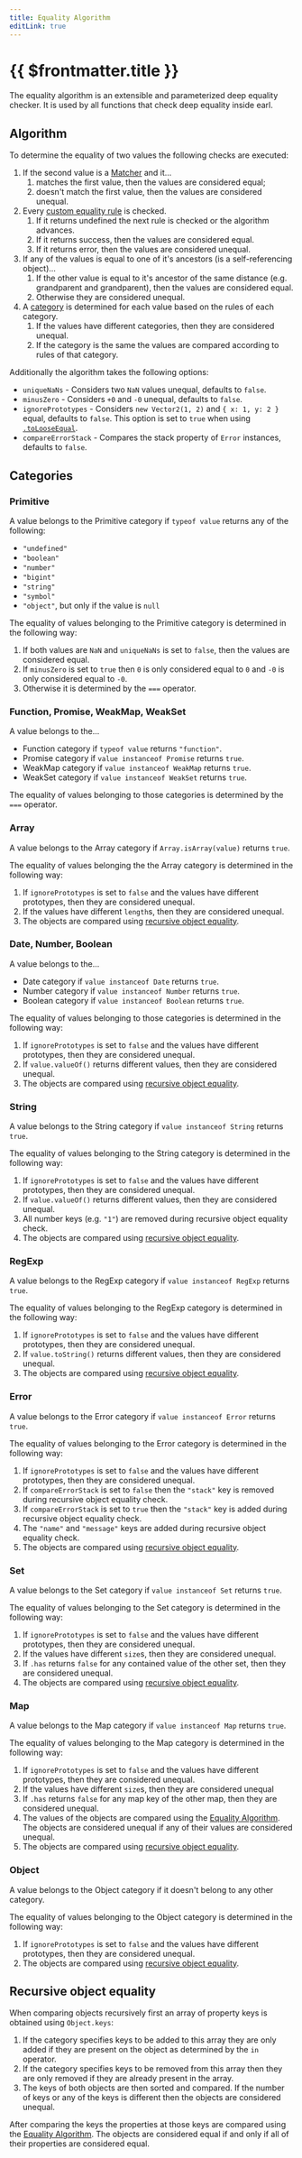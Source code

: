```yaml
---
title: Equality Algorithm
editLink: true
---
```


# {{ $frontmatter.title }}

The equality algorithm is an extensible and parameterized deep equality checker.
It is used by all functions that check deep equality inside earl.

## Algorithm

To determine the equality of two values the following checks are executed:

1. If the second value is a [Matcher](/guides/using-matchers.md) and it...
   1. matches the first value, then the values are considered equal;
   1. doesn't match the first value, then the values are considered unequal.
1. Every [custom equality rule](/advanced/plugin-development.md) is checked.
   1. If it returns undefined the next rule is checked or the algorithm
      advances.
   1. If it returns success, then the values are considered equal.
   1. If it returns error, then the values are considered unequal.
1. If any of the values is equal to one of it's ancestors (is a self-referencing
   object)...
   1. If the other value is equal to it's ancestor of the same distance (e.g.
      grandparent and grandparent), then the values are considered equal.
   2. Otherwise they are considered unequal.
1. A [category](#categories) is determined for each value based on the rules of
   each category.
   1. If the values have different categories, then they are considered unequal.
   1. If the category is the same the values are compared according to rules of
      that category.

Additionally the algorithm takes the following options:

- `uniqueNaNs` - Considers two `NaN` values unequal, defaults to `false`.
- `minusZero` - Considers `+0` and `-0` unequal, defaults to `false`.
- `ignorePrototypes` - Considers `new Vector2(1, 2)` and `{ x: 1, y: 2 }` equal,
  defaults to `false`. This option is set to `true` when using
  [`.toLooseEqual`](/api/api-reference.md#toLooseEqual-value-any).
- `compareErrorStack` - Compares the stack property of `Error` instances,
  defaults to `false`.

## Categories

### Primitive

A value belongs to the Primitive category if `typeof value` returns any of the
following:

- `"undefined"`
- `"boolean"`
- `"number"`
- `"bigint"`
- `"string"`
- `"symbol"`
- `"object"`, but only if the value is `null`

The equality of values belonging to the Primitive category is determined in the
following way:

1. If both values are `NaN` and `uniqueNaNs` is set to `false`, then the values
   are considered equal.
1. If `minusZero` is set to `true` then `0` is only considered equal to `0` and
   `-0` is only considered equal to `-0`.
1. Otherwise it is determined by the `===` operator.

### Function, Promise, WeakMap, WeakSet

A value belongs to the...

- Function category if `typeof value` returns `"function"`.
- Promise category if `value instanceof Promise` returns `true`.
- WeakMap category if `value instanceof WeakMap` returns `true`.
- WeakSet category if `value instanceof WeakSet` returns `true`.

The equality of values belonging to those categories is determined by the `===`
operator.

### Array

A value belongs to the Array category if `Array.isArray(value)` returns `true`.

The equality of values belonging the the Array category is determined in the
following way:

1. If `ignorePrototypes` is set to `false` and the values have different
   prototypes, then they are considered unequal.
1. If the values have different `length`s, then they are considered unequal.
1. The objects are compared using
   [recursive object equality](#recursive-object-equality).

### Date, Number, Boolean

A value belongs to the...

- Date category if `value instanceof Date` returns `true`.
- Number category if `value instanceof Number` returns `true`.
- Boolean category if `value instanceof Boolean` returns `true`.

The equality of values belonging to those categories is determined in the
following way:

1. If `ignorePrototypes` is set to `false` and the values have different
   prototypes, then they are considered unequal.
1. If `value.valueOf()` returns different values, then they are considered
   unequal.
1. The objects are compared using
   [recursive object equality](#recursive-object-equality).

### String

A value belongs to the String category if `value instanceof String` returns
`true`.

The equality of values belonging to the String category is determined in the
following way:

1. If `ignorePrototypes` is set to `false` and the values have different
   prototypes, then they are considered unequal.
1. If `value.valueOf()` returns different values, then they are considered
   unequal.
1. All number keys (e.g. `"1"`) are removed during recursive object equality
   check.
1. The objects are compared using
   [recursive object equality](#recursive-object-equality).

### RegExp

A value belongs to the RegExp category if `value instanceof RegExp` returns
`true`.

The equality of values belonging to the RegExp category is determined in the
following way:

1. If `ignorePrototypes` is set to `false` and the values have different
   prototypes, then they are considered unequal.
1. If `value.toString()` returns different values, then they are considered
   unequal.
1. The objects are compared using
   [recursive object equality](#recursive-object-equality).

### Error

A value belongs to the Error category if `value instanceof Error` returns
`true`.

The equality of values belonging to the Error category is determined in the
following way:

1. If `ignorePrototypes` is set to `false` and the values have different
   prototypes, then they are considered unequal.
1. If `compareErrorStack` is set to `false` then the `"stack"` key is removed
   during recursive object equality check.
1. If `compareErrorStack` is set to `true` then the `"stack"` key is added
   during recursive object equality check.
1. The `"name"` and `"message"` keys are added during recursive object equality
   check.
1. The objects are compared using
   [recursive object equality](#recursive-object-equality).

### Set

A value belongs to the Set category if `value instanceof Set` returns `true`.

The equality of values belonging to the Set category is determined in the
following way:

1. If `ignorePrototypes` is set to `false` and the values have different
   prototypes, then they are considered unequal.
1. If the values have different `size`s, then they are considered unequal.
1. If `.has` returns `false` for any contained value of the other set, then they
   are considered unequal.
1. The objects are compared using
   [recursive object equality](#recursive-object-equality).

### Map

A value belongs to the Map category if `value instanceof Map` returns `true`.

The equality of values belonging to the Map category is determined in the
following way:

1. If `ignorePrototypes` is set to `false` and the values have different
   prototypes, then they are considered unequal.
1. If the values have different `size`s, then they are considered unequal
1. If `.has` returns `false` for any map key of the other map, then they are
   considered unequal.
1. The values of the objects are compared using the
   [Equality Algorithm](#algorithm). The objects are considered unequal if any
   of their values are considered unequal.
1. The objects are compared using
   [recursive object equality](#recursive-object-equality).

### Object

A value belongs to the Object category if it doesn't belong to any other
category.

The equality of values belonging to the Object category is determined in the
following way:

1. If `ignorePrototypes` is set to `false` and the values have different
   prototypes, then they are considered unequal.
1. The objects are compared using
   [recursive object equality](#recursive-object-equality).

## Recursive object equality

When comparing objects recursively first an array of property keys is obtained
using `Object.keys`:

1. If the category specifies keys to be added to this array they are only added
   if they are present on the object as determined by the `in` operator.
1. If the category specifies keys to be removed from this array then they are
   only removed if they are already present in the array.
1. The keys of both objects are then sorted and compared. If the number of keys
   or any of the keys is different then the objects are considered unequal.

After comparing the keys the properties at those keys are compared using the
[Equality Algorithm](#algorithm). The objects are considered equal if and only
if all of their properties are considered equal.

